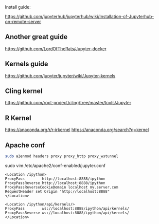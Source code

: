 
Install guide:

https://github.com/jupyterhub/jupyterhub/wiki/Installation-of-Jupyterhub-on-remote-server

Another great guide
------------------------------

https://github.com/LordOfTheRats/Jupyter-docker


Kernels guide
------------------------------

https://github.com/jupyter/jupyter/wiki/Jupyter-kernels


Cling kernel
--------------------------------

https://github.com/root-project/cling/tree/master/tools/Jupyter

R Kernel
--------------------------------
https://anaconda.org/r/r-irkernel
https://anaconda.org/search?q=kernel


Apache conf
-------------------------------------

``` bash
sudo a2enmod headers proxy proxy_http proxy_wstunnel
```

sudo vim /etc/apache2/conf-enabled/jupyter.conf
``` 
<Location /ipython>
ProxyPass        http://localhost:8888/ipython
ProxyPassReverse http://localhost:8888/ipython
ProxyPassReverseCookieDomain localhost my.server.com
RequestHeader set Origin "http://localhost:8888"
</Location>

<Location /ipython/api/kernels/>
ProxyPass        ws://localhost:8888/ipython/api/kernels/
ProxyPassReverse ws://localhost:8888/ipython/api/kernels/
</Location>
```



